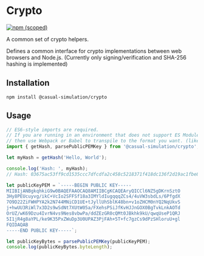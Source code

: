 # Crypto

[![npm (scoped)](https://img.shields.io/npm/v/@casual-simulation/crypto.svg)](https://www.npmjs.com/package/@casual-simulation/crypto)

A common set of crypto helpers.

Defines a common interface for crypto implementations between web browsers and Node.js. (Currently only signing/verification and SHA-256 hashing is implemented)

## Installation

```
npm install @casual-simulation/crypto
```

## Usage

```js
// ES6-style imports are required.
// If you are running in an environment that does not support ES Modules,
// then use Webpack or Babel to transpile to the format you want. (like CommonJS)
import { getHash, parsePublicPEMKey } from '@casual-simulation/crypto';

let myHash = getHash('Hello, World');

console.log('Hash: ', myHash);
// Hash: 03675ac53ff9cd1535ccc7dfcdfa2c458c5218371f418dc136f2d19ac1fbe8a5

let publicKeyPEM = `-----BEGIN PUBLIC KEY-----
MIIBIjANBgkqhkiG9w0BAQEFAAOCAQ8AMIIBCgKCAQEAryQICCl6NZ5gDKrnSztO
3Hy8PEUcuyvg/ikC+VcIo2SFFSf18a3IMYldIugqqqZCs4/4uVW3sbdLs/6PfgdX
7O9D22ZiFWHPYA2k2N744MNiCD1UE+tJyllUhSblK48bn+v1oZHCM0nYQ2NqUkvS
j+hwUU3RiWl7x3D2s9wSdNt7XUtW05a/FXehsPSiJfKvHJJnGOX0BgTvkLnkAOTd
OrUZ/wK69Dzu4IvrN4vs9Nes8vbwPa/ddZEzGR0cQMt0JBkhk9kU/qwqUseP1QRJ
5I1jR4g8aYPL/ke9K35PxZWuDp3U0UPAZ3PjFAh+5T+fc7gzCs9dPzSHloruU+gl
FQIDAQAB
-----END PUBLIC KEY-----`;

let publicKeyBytes = parsePublicPEMKey(publicKeyPEM);
console.log(publicKeyBytes.byteLength);
```
